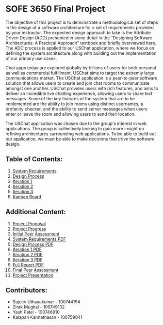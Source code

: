 # SOFE 3650 Final Project
The objective of this project is to demonstrate a methodological set of steps in the design of a software architecture for a set of requirements provided by your instructor. The expected design approach to take is the Attribute Driven Design (ADD) presented in some detail in the "Designing Software Architectures: A Practical Approach" textbook and briefly overviewed here. The ADD process is applied to our USChat application, where we focus on defining the system architecture along with building out the implementation of our primary use cases.

Chat apps today are explored globally by billions of users for both personal as well as commercial fulfillment. USChat aims to target the extremly large communications market. The USChat application is a peer-to-peer software solution that allows users to create and join chat rooms to communicate amongst one another. USChat provides users with rich features, and aims to deliver an incredible live chatting experience, allowing users to share text messages. Some of the key features of the system that are to be implemented are the ability to join rooms using distinct usernames, a profanity checker, and the ability to send server messages when users enter or leave the room and allowing users to send their location. 

The USChat application was chosen due to the group's interest in web applications. The group is collectively looking to gain more insight on refining architectures surrounding web applications. To be able to build out our application, we must be able to make decisions that drive the software design.

## Table of Contents:
1. [System Requirements](https://github.com/Sujeev-Uthayakumar/sofe3650-final-project/blob/master/System%20Requirements/System%20Requirements.md) 
2. [Design Process](https://github.com/Sujeev-Uthayakumar/sofe3650-final-project/blob/master/Design%20Process/Design%20Process.md)
3. [Iteration 1](https://github.com/Sujeev-Uthayakumar/sofe3650-final-project/blob/master/Iteration%201/Iteration1.md)
4. [Iteration 2](https://github.com/Sujeev-Uthayakumar/sofe3650-final-project/blob/master/Iteration%202/Iteration2.md)
5. [Iteration 3](https://github.com/Sujeev-Uthayakumar/sofe3650-final-project/blob/master/Iteration%203/Iteration3.md)
6. [Kanban Board](https://github.com/Sujeev-Uthayakumar/sofe3650-final-project/projects/2)

## Additional Content:
1. [Project Proposal](https://github.com/Sujeev-Uthayakumar/sofe3650-final-project/blob/master/Project%20Proposal.pdf)
2. [Project Progress](https://github.com/Sujeev-Uthayakumar/sofe3650-final-project/blob/master/Project%20Progress%20Report.pdf)
3. [Initial Peer Assessment](https://github.com/Sujeev-Uthayakumar/sofe3650-final-project/tree/master/Peer%20Assessment)
4. [System Requirements PDF](https://github.com/Sujeev-Uthayakumar/sofe3650-final-project/blob/master/System%20Requirements/Project%20Deliverable%203%20-%20System%20Requirements.pdf)
5. [Design Process PDF](https://github.com/Sujeev-Uthayakumar/sofe3650-final-project/blob/master/Design%20Process/Project%20Deliverable%203%20-%20Design%20Process.pdf)
6. [Iteration 1 PDF](https://github.com/Sujeev-Uthayakumar/sofe3650-final-project/blob/master/Iteration%201/Project%20Deliverable%203%20Iteration%201.pdf)
7. [Iteration 2 PDF](https://github.com/Sujeev-Uthayakumar/sofe3650-final-project/blob/master/Iteration%202/Project%20Deliverable%203%20Iteration%202.pdf)
8. [Iteration 3 PDF](https://github.com/Sujeev-Uthayakumar/sofe3650-final-project/blob/master/Iteration%203/Project%20Deliverable%203%20Iteration%203.pdf)
9. [Full Report PDF](https://github.com/Sujeev-Uthayakumar/sofe3650-final-project/blob/master/Project%20Deliverable%203.pdf)
10. [Final Peer Assessment](https://github.com/Sujeev-Uthayakumar/sofe3650-final-project/blob/master/Peer%20Assessment/Final%20Peer%20Assessment.pdf)
11. [Project Presentation](https://github.com/Sujeev-Uthayakumar/sofe3650-final-project/blob/master/Project%20Presentation.pdf)


## Contributors:
* Sujeev Uthayakumar - 100744194
* Zirak Mughal - 100749132
* Yash Patel - 100746810
* Kalapan Kannathasan - 100759041

       
